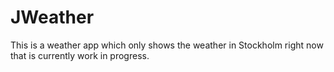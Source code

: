 # JWeather

This is a weather app which only shows the weather in Stockholm right now that is currently work in progress. 
